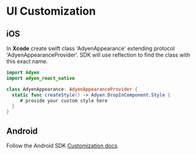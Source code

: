 # UI Customization

## iOS

In **Xcode** create swift class 'AdyenAppearance' extending protocol 'AdyenAppearanceProvider'.
SDK will use reflection to find the class with this exact name.

```swift
import Adyen
import adyen_react_native

class AdyenAppearance: AdyenAppearanceProvider {
  static func createStyle() -> Adyen.DropInComponent.Style {
     # provide your custom style here
  }
}
```

## Android

Follow the Android SDK [Customization docs](https://github.com/Adyen/adyen-android/blob/develop/docs/UI_CUSTOMIZATION.md).
